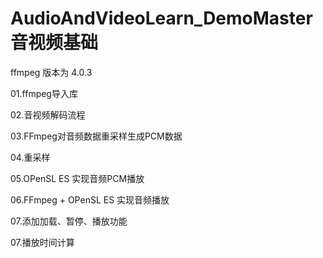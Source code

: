 # AudioAndVideoLearn_DemoMaster 音视频基础
ffmpeg 版本为 4.0.3

01.ffmpeg导入库<br>
    
02.音视频解码流程<br>

03.FFmpeg对音频数据重采样生成PCM数据<br>

04.重采样<br>

05.OPenSL ES 实现音频PCM播放<br>

06.FFmpeg + OPenSL ES 实现音频播放<br>

07.添加加载、暂停、播放功能<br>

07.播放时间计算<br>